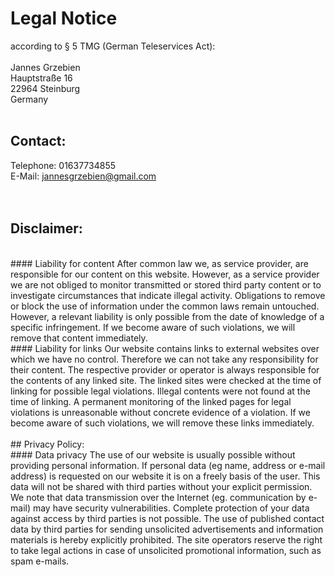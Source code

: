 # Legal Notice
according to § 5 TMG (German Teleservices Act):  
<br>
Jannes Grzebien  
Hauptstraße 16  
22964 Steinburg  
Germany  
<br>
## Contact:
Telephone: 01637734855  
E-Mail:    jannesgrzebien@gmail.com  
<br>
<br>
## Disclaimer:  
<br>
#### Liability for content
After common law we, as service provider, are responsible for our content on this website. However, as a service provider we are not obliged to monitor transmitted or stored third party content or to investigate circumstances that indicate illegal activity. Obligations to remove or block the use of information under the common laws remain untouched. However, a relevant liability is only possible from the date of knowledge of a specific infringement. If we become aware of such violations, we will remove that content immediately.  
<br>
#### Liability for links
Our website contains links to external websites over which we have no control. Therefore we can not take any responsibility for their content. The respective provider or operator is always responsible for the contents of any linked site. The linked sites were checked at the time of linking for possible legal violations. Illegal contents were not found at the time of linking. A permanent monitoring of the linked pages for legal violations is unreasonable without concrete evidence of a violation. If we become aware of such violations, we will remove these links immediately.  
<br>
<br>
## Privacy Policy:  
<br>
#### Data privacy
The use of our website is usually possible without providing personal information. If personal data (eg name, address or e-mail address) is requested on our website it is on a freely basis of the user. This data will not be shared with third parties without your explicit permission.
We note that data transmission over the Internet (eg. communication by e-mail) may have security vulnerabilities. Complete protection of your data against access by third parties is not possible.
The use of published contact data by third parties for sending unsolicited advertisements and information materials is hereby explicitly prohibited. The site operators reserve the right to take legal actions in case of unsolicited promotional information, such as spam e-mails.
